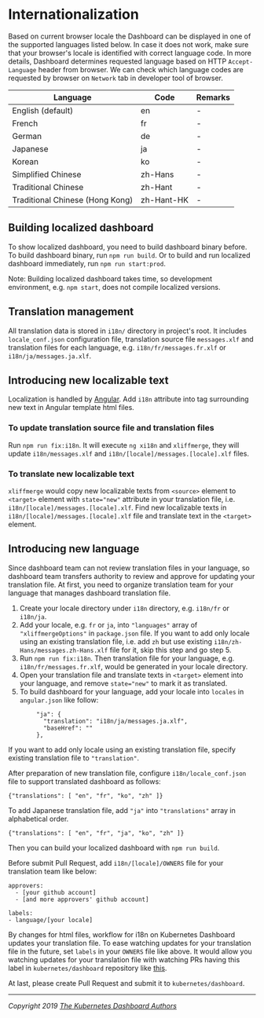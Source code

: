 # Internationalization

Based on current browser locale the Dashboard can be displayed in one of the supported languages listed below. In case it does not work, make sure that your browser's locale is identified with correct language code. In more details, Dashboard determines requested language based on HTTP `Accept-Language` header from browser. We can check which language codes are requested by browser on `Network` tab in developer tool of browser.

| Language            | Code       | Remarks         |
|---------------------|------------|-----------------|
| English (default)   | en         | -               |
| French              | fr         | -               |
| German              | de         | -               |
| Japanese            | ja         | -               |
| Korean              | ko         | -               |
| Simplified Chinese  | zh-Hans    | -               |
| Traditional Chinese | zh-Hant    | -               |
| Traditional Chinese (Hong Kong) | zh-Hant-HK | -               |

## Building localized dashboard

To show localized dashboard, you need to build dashboard binary before.
To build dashboard binary, run `npm run build`. Or to build and run localized dashboard immediately, run `npm run start:prod`.

Note: Building localized dashboard takes time, so development environment, e.g. `npm start`, does not compile localized versions.

## Translation management

All translation data is stored in `i18n/` directory in project's root. It includes `locale_conf.json` configuration file, translation source file `messages.xlf` and translation files for each language, e.g. `i18n/fr/messages.fr.xlf` or `i18n/ja/messages.ja.xlf`.

## Introducing new localizable text

Localization is handled by [Angular](https://angular.io/guide/i18n).
Add `i18n` attribute into tag surrounding new text in Angular template html files.

### To update translation source file and translation files

Run `npm run fix:i18n`. It will execute `ng xi18n` and `xliffmerge`, they will update `i18n/messages.xlf` and `i18n/[locale]/messages.[locale].xlf` files.

### To translate new localizable text

`xliffmerge` would copy new localizable texts from `<source>` element to `<target>` element with `state="new"` attribute in your translation file, i.e. `i18n/[locale]/messages.[locale].xlf`.
Find new localizable texts in `i18n/[locale]/messages.[locale].xlf` file and translate text in the `<target>` element.

## Introducing new language

Since dashboard team can not review translation files in your language, so dashboard team transfers authority to review and approve for updating your translation file. At first, you need to organize translation team for your language that manages dashboard translation file.

1. Create your locale directory under `i18n` directory, e.g. `i18n/fr` or `i18n/ja`.
2. Add your locale, e.g. `fr` or `ja`, into `"languages"` array of `"xliffmergeOptions"` in `package.json` file. If you want to add only locale using an existing translation file, i.e. add `zh` but use existing `i18n/zh-Hans/messages.zh-Hans.xlf` file for it, skip this step and go step 5.
3. Run `npm run fix:i18n`. Then translation file for your language, e.g. `i18n/fr/messages.fr.xlf`, would be generated in your locale directory.
4. Open your translation file and translate texts in `<target>` element into your language, and remove `state="new"` to mark it as translated.
5. To build dashboard for your language, add your locale into `locales` in `angular.json` like follow:
  ```
          "ja": {
            "translation": "i18n/ja/messages.ja.xlf",
            "baseHref": ""
          },
  ```
  If you want to add only locale using an existing translation file, specify existing translation file to `"translation"`.

After preparation of new translation file, configure `i18n/locale_conf.json` file to support translated dashboard as follows:

```
{"translations": [ "en", "fr", "ko", "zh" ]}
```

To add Japanese translation file, add `"ja"` into `"translations"` array in alphabetical order.

```
{"translations": [ "en", "fr", "ja", "ko", "zh" ]}
```

Then you can build your localized dashboard with `npm run build`.

Before submit Pull Request, add `i18n/[locale]/OWNERS` file for your translation team like below:

```
approvers:
  - [your github account]
  - [and more approvers' github account]

labels:
- language/[your locale]
```

By changes for html files, workflow for i18n on Kubernetes Dashboard updates your translation file. To ease watching updates for your translation file in the future, set `labels` in your `OWNERS` file like above. It would allow you watching updates for your translation file with watching PRs having this label in `kubernetes/dashboard` repository like [this](https://github.com/kubernetes/dashboard/pulls?utf8=%E2%9C%93&q=is%3Apr+label%3Alanguage%2Fja).

At last, please create Pull Request and submit it to `kubernetes/dashboard`.

----
_Copyright 2019 [The Kubernetes Dashboard Authors](https://github.com/kubernetes/dashboard/graphs/contributors)_
